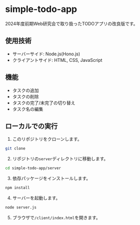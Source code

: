# simple-todo-app

2024年度前期Web研究会で取り扱ったTODOアプリの改良版です。

## 使用技術

- サーバーサイド: Node.js(Hono.js)
- クライアントサイド: HTML, CSS, JavaScript

## 機能

- タスクの追加
- タスクの削除
- タスクの完了/未完了の切り替え
- タスク名の編集

## ローカルでの実行

1. このリポジトリをクローンします。

```bash
git clone
```

2. リポジトリの`server`ディレクトリに移動します。

```bash
cd simple-todo-app/server
```

3. 依存パッケージをインストールします。

```bash
npm install
```

4. サーバーを起動します。

```bash
node server.js
```

5. ブラウザで`/client/index.html`を開きます。

